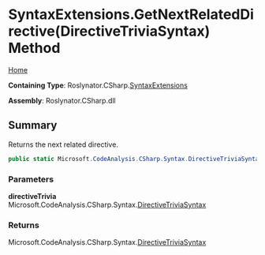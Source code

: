 # SyntaxExtensions\.GetNextRelatedDirective\(DirectiveTriviaSyntax\) Method

[Home](../../../../README.md)

**Containing Type**: Roslynator\.CSharp\.[SyntaxExtensions](../README.md)

**Assembly**: Roslynator\.CSharp\.dll

## Summary

Returns the next related directive\.

```csharp
public static Microsoft.CodeAnalysis.CSharp.Syntax.DirectiveTriviaSyntax GetNextRelatedDirective(this Microsoft.CodeAnalysis.CSharp.Syntax.DirectiveTriviaSyntax directiveTrivia)
```

### Parameters

**directiveTrivia** &emsp; Microsoft\.CodeAnalysis\.CSharp\.Syntax\.[DirectiveTriviaSyntax](https://docs.microsoft.com/en-us/dotnet/api/microsoft.codeanalysis.csharp.syntax.directivetriviasyntax)

### Returns

Microsoft\.CodeAnalysis\.CSharp\.Syntax\.[DirectiveTriviaSyntax](https://docs.microsoft.com/en-us/dotnet/api/microsoft.codeanalysis.csharp.syntax.directivetriviasyntax)

